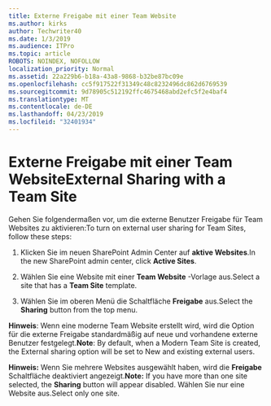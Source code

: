 ```yaml
---
title: Externe Freigabe mit einer Team Website
ms.author: kirks
author: Techwriter40
ms.date: 1/3/2019
ms.audience: ITPro
ms.topic: article
ROBOTS: NOINDEX, NOFOLLOW
localization_priority: Normal
ms.assetid: 22a229b6-b18a-43a8-9868-b32be87bc09e
ms.openlocfilehash: cc5f917522f31349c48c8232496dc862d6769539
ms.sourcegitcommit: 9d78905c512192ffc4675468abd2efc5f2e4baf4
ms.translationtype: MT
ms.contentlocale: de-DE
ms.lasthandoff: 04/23/2019
ms.locfileid: "32401934"
---
```

# <a name="external-sharing-with-a-team-site"></a><span data-ttu-id="a5f54-102">Externe Freigabe mit einer Team Website</span><span class="sxs-lookup"><span data-stu-id="a5f54-102">External Sharing with a Team Site</span></span>

<span data-ttu-id="a5f54-103">Gehen Sie folgendermaßen vor, um die externe Benutzer Freigabe für Team Websites zu aktivieren:</span><span class="sxs-lookup"><span data-stu-id="a5f54-103">To turn on external user sharing for Team Sites, follow these steps:</span></span> 
  
1. <span data-ttu-id="a5f54-104">Klicken Sie im neuen SharePoint Admin Center auf **aktive Websites**.</span><span class="sxs-lookup"><span data-stu-id="a5f54-104">In the new SharePoint admin center, click **Active Sites**.</span></span>
  
2. <span data-ttu-id="a5f54-105">Wählen Sie eine Website mit einer **Team Website** -Vorlage aus.</span><span class="sxs-lookup"><span data-stu-id="a5f54-105">Select a site that has a **Team Site** template.</span></span> 
  
3. <span data-ttu-id="a5f54-106">Wählen Sie im oberen Menü die Schaltfläche **Freigabe** aus.</span><span class="sxs-lookup"><span data-stu-id="a5f54-106">Select the **Sharing** button from the top menu.</span></span> 
  
 <span data-ttu-id="a5f54-107">**Hinweis**: Wenn eine moderne Team Website erstellt wird, wird die Option für die externe Freigabe standardmäßig auf neue und vorhandene externe Benutzer festgelegt.</span><span class="sxs-lookup"><span data-stu-id="a5f54-107">**Note**: By default, when a Modern Team Site is created, the External sharing option will be set to New and existing external users.</span></span> 
  
 <span data-ttu-id="a5f54-108">**Hinweis:** Wenn Sie mehrere Websites ausgewählt haben, wird die **Freigabe** Schaltfläche deaktiviert angezeigt.</span><span class="sxs-lookup"><span data-stu-id="a5f54-108">**Note:** If you have more than one site selected, the **Sharing** button will appear disabled.</span></span> <span data-ttu-id="a5f54-109">Wählen Sie nur eine Website aus.</span><span class="sxs-lookup"><span data-stu-id="a5f54-109">Select only one site.</span></span> 
  


